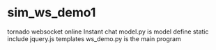 # sim_ws_demo1
tornado websocket online Instant chat
model.py is model define
static include jquery.js
templates 
ws_demo.py is the main program
